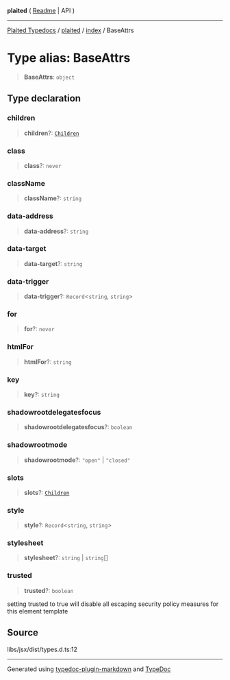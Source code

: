 **plaited** ( [Readme](../../README.md) \| API )

***

[Plaited Typedocs](../../../modules.md) / [plaited](../../modules.md) / [index](../README.md) / BaseAttrs

# Type alias: BaseAttrs

> **BaseAttrs**: `object`

## Type declaration

### children

> **children**?: [`Children`](Children.md)

### class

> **class**?: `never`

### className

> **className**?: `string`

### data-address

> **data-address**?: `string`

### data-target

> **data-target**?: `string`

### data-trigger

> **data-trigger**?: `Record`\<`string`, `string`\>

### for

> **for**?: `never`

### htmlFor

> **htmlFor**?: `string`

### key

> **key**?: `string`

### shadowrootdelegatesfocus

> **shadowrootdelegatesfocus**?: `boolean`

### shadowrootmode

> **shadowrootmode**?: `"open"` \| `"closed"`

### slots

> **slots**?: [`Children`](Children.md)

### style

> **style**?: `Record`\<`string`, `string`\>

### stylesheet

> **stylesheet**?: `string` \| `string`[]

### trusted

> **trusted**?: `boolean`

setting trusted to true will disable all escaping security policy measures for this element template

## Source

libs/jsx/dist/types.d.ts:12

***

Generated using [typedoc-plugin-markdown](https://www.npmjs.com/package/typedoc-plugin-markdown) and [TypeDoc](https://typedoc.org/)
